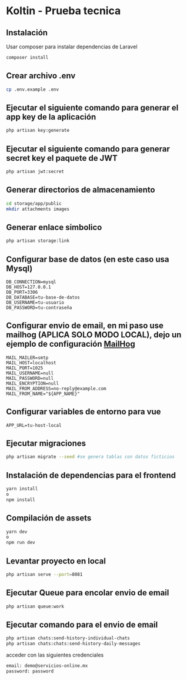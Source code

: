 # Koltin - Prueba tecnica


## Instalación

Usar composer para instalar dependencias de Laravel

```bash
composer install
```

## Crear archivo .env
```bash
cp .env.example .env
```
## Ejecutar el siguiente comando para generar el app key de la aplicación
```bash
php artisan key:generate
```

## Ejecutar el siguiente comando para generar secret key el paquete de JWT
```bash
php artisan jwt:secret
```
## Generar directorios de almacenamiento
```bash
cd storage/app/public
mkdir attachments images
```

## Generar enlace simbolico
```bash
php artisan storage:link
```
## Configurar base de datos (en este caso usa Mysql)
```env
DB_CONNECTION=mysql
DB_HOST=127.0.0.1
DB_PORT=3306
DB_DATABASE=tu-base-de-datos
DB_USERNAME=tu-usuario
DB_PASSWORD=tu-contraseña
```

## Configurar envio de email, en mi paso use mailhog (APLICA SOLO MODO LOCAL), dejo un ejemplo de configuración [MailHog](https://panjeh.medium.com/setup-mailhog-with-laravel-valet-localhost-or-laravel-sail-9d48895433e6)
```env
MAIL_MAILER=smtp
MAIL_HOST=localhost
MAIL_PORT=1025
MAIL_USERNAME=null
MAIL_PASSWORD=null
MAIL_ENCRYPTION=null
MAIL_FROM_ADDRESS=no-reply@example.com
MAIL_FROM_NAME="${APP_NAME}"
```

## Configurar variables de entorno para vue
```env
APP_URL=tu-host-local
```

## Ejecutar migraciones
```bash
php artisan migrate --seed #se genera tablas con datos ficticios
```
## Instalación de dependencias para el frontend
```bash
yarn install 
o
npm install
```
## Compilación de assets
```bash
yarn dev
o
npm run dev
```

## Levantar proyecto en local
```bash
php artisan serve --port=8081
```
## Ejecutar Queue para encolar envio de email
```bash
php artisan queue:work
```
## Ejecutar comando para el envio de email
```bash
php artisan chats:send-history-individual-chats
php artisan chats:chats:send-history-daily-messages
```
acceder con las siguientes credenciales
```bash
email: demo@servicios-online.mx
password: password
```
